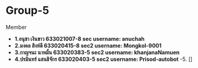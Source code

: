 # Group-5

Member
- **1.อนุชา เงินขาว      633021007-8 sec   username: anuchah**
- **2.มงคล สิงห์ดี       633020415-8 sec2  username: Mongkol-9001**
- **3.กาญจนะ นาหมื่น    633020383-5 sec2  username: khanjanaNamuen**
- **4.ปรมินทร์ แสนธิจักร   633020403-5 sec2  username: Prisod-autobot**
-5. []

